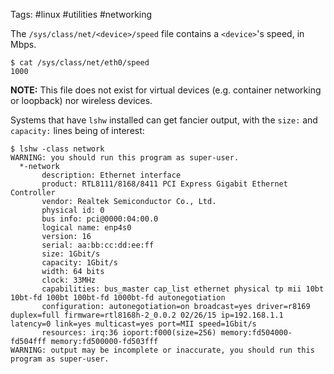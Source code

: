 Tags: #linux #utilities #networking

The `/sys/class/net/<device>/speed` file contains a `<device>`'s speed, in Mbps.

```shell
$ cat /sys/class/net/eth0/speed
1000
```

**NOTE:** This file does not exist for virtual devices (e.g. container networking or loopback) nor wireless devices.

Systems that have `lshw` installed can get fancier output, with the `size:` and `capacity:` lines being of interest:

```shell
$ lshw -class network
WARNING: you should run this program as super-user.
  *-network
       description: Ethernet interface
       product: RTL8111/8168/8411 PCI Express Gigabit Ethernet Controller
       vendor: Realtek Semiconductor Co., Ltd.
       physical id: 0
       bus info: pci@0000:04:00.0
       logical name: enp4s0
       version: 16
       serial: aa:bb:cc:dd:ee:ff
       size: 1Gbit/s
       capacity: 1Gbit/s
       width: 64 bits
       clock: 33MHz
       capabilities: bus_master cap_list ethernet physical tp mii 10bt 10bt-fd 100bt 100bt-fd 1000bt-fd autonegotiation
       configuration: autonegotiation=on broadcast=yes driver=r8169 duplex=full firmware=rtl8168h-2_0.0.2 02/26/15 ip=192.168.1.1 latency=0 link=yes multicast=yes port=MII speed=1Gbit/s
       resources: irq:36 ioport:f000(size=256) memory:fd504000-fd504fff memory:fd500000-fd503fff
WARNING: output may be incomplete or inaccurate, you should run this program as super-user.
```